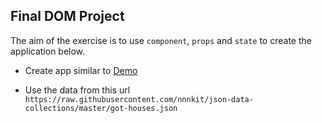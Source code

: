## Final DOM Project

The aim of the exercise is to use `component`, `props` and `state` to create the application below.

- Create app similar to [Demo](https://lzr8t.csb.app/)

- Use the data from this url `https://raw.githubusercontent.com/nnnkit/json-data-collections/master/got-houses.json`
